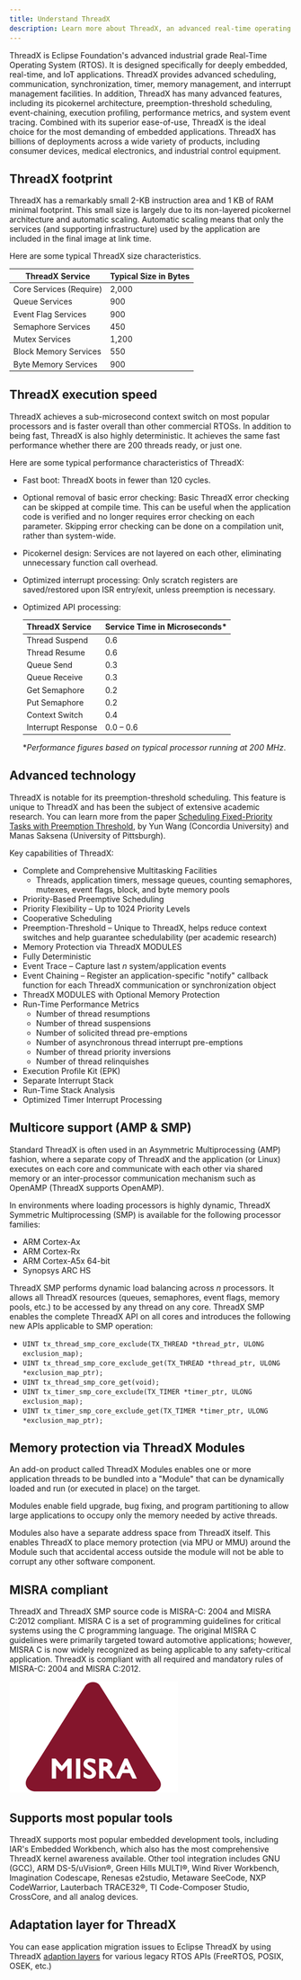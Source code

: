 ```yaml
---
title: Understand ThreadX
description: Learn more about ThreadX, an advanced real-time operating system (RTOS) designed specifically for deeply embedded applications.
---
```



ThreadX is Eclipse Foundation's advanced industrial grade Real-Time Operating System (RTOS). It is designed specifically for deeply embedded, real-time, and IoT applications. ThreadX provides advanced scheduling, communication, synchronization, timer, memory management, and interrupt management facilities. In addition, ThreadX has many advanced features, including its picokernel architecture, preemption-threshold scheduling, event-chaining, execution profiling, performance metrics, and system event tracing. Combined with its superior ease-of-use, ThreadX is the ideal choice for the most demanding of embedded applications. ThreadX has billions of deployments across a wide variety of products, including consumer devices, medical electronics, and industrial control equipment.

## ThreadX footprint

ThreadX has a remarkably small 2-KB instruction area and 1 KB of RAM minimal footprint. This small size is largely due to its non-layered picokernel architecture and automatic scaling. Automatic scaling means that only the services (and supporting infrastructure) used by the application are included in the final image at link time.

Here are some typical ThreadX size characteristics.

|ThreadX Service  |Typical Size in Bytes  |
|---------|---------|
|Core Services (Require) |2,000  |
|Queue Services  |900  |
|Event Flag Services  |900  |
|Semaphore Services  |450  |
|Mutex Services  |1,200  |
|Block Memory Services  |550  |
|Byte Memory Services  |900  |

## ThreadX execution speed

ThreadX achieves a sub-microsecond context switch on most popular processors and is faster overall than other commercial RTOSs. In addition to being fast, ThreadX is also highly deterministic. It achieves the same fast performance whether there are 200 threads ready, or just one.

Here are some typical performance characteristics of ThreadX:

* Fast boot: ThreadX boots in fewer than 120 cycles.
* Optional removal of basic error checking: Basic ThreadX error checking can be skipped at compile time. This can be useful when the application code is verified and no longer requires error checking on each parameter. Skipping error checking can be done on a compilation unit, rather than system-wide.
* Picokernel design: Services are not layered on each other, eliminating unnecessary function call overhead.
* Optimized interrupt processing: Only scratch registers are saved/restored upon ISR entry/exit, unless preemption is necessary.
* Optimized API processing:

    |ThreadX Service  |Service Time in Microseconds*  |
    |---------|---------|
    |Thread Suspend  |0.6  |
    |Thread Resume  |0.6  |
    |Queue Send  |0.3  |
    |Queue Receive  |0.3  |
    |Get Semaphore  |0.2  |
    |Put Semaphore  |0.2  |
    |Context Switch  |0.4  |
    |Interrupt Response  |0.0 – 0.6  |

    **Performance figures based on typical processor running at 200 MHz*.

## Advanced technology

ThreadX is notable for its preemption-threshold scheduling. This feature is unique to ThreadX and has been the subject of extensive academic research. You can learn more from the paper [Scheduling Fixed-Priority Tasks with Preemption Threshold](https://ieeexplore.ieee.org/document/811269), by Yun Wang (Concordia University) and Manas Saksena (University of Pittsburgh).

Key capabilities of ThreadX:

* Complete and Comprehensive Multitasking Facilities
  * Threads, application timers, message queues, counting semaphores, mutexes, event flags, block, and byte memory pools
* Priority-Based Preemptive Scheduling
* Priority Flexibility – Up to 1024 Priority Levels
* Cooperative Scheduling
* Preemption-Threshold – Unique to ThreadX, helps reduce context switches and help guarantee schedulability (per academic research)
* Memory Protection via ThreadX MODULES
* Fully Deterministic
* Event Trace – Capture last *n* system/application events
* Event Chaining – Register an application-specific "notify" callback function for each ThreadX communication or synchronization object
* ThreadX MODULES with Optional Memory Protection
* Run-Time Performance Metrics
  * Number of thread resumptions
  * Number of thread suspensions
  * Number of solicited thread pre-emptions
  * Number of asynchronous thread interrupt pre-emptions
  * Number of thread priority inversions
  * Number of thread relinquishes
* Execution Profile Kit (EPK)
* Separate Interrupt Stack
* Run-Time Stack Analysis
* Optimized Timer Interrupt Processing

## Multicore support (AMP & SMP)

Standard ThreadX is often used in an Asymmetric Multiprocessing (AMP) fashion, where a separate copy of ThreadX and the application (or Linux) executes on each core and communicate with each other via shared memory or an inter-processor communication mechanism such as OpenAMP (ThreadX supports OpenAMP).

In environments where loading processors is highly dynamic, ThreadX Symmetric Multiprocessing (SMP) is available for the following processor families:

* ARM Cortex-Ax
* ARM Cortex-Rx
* ARM Cortex-A5x 64-bit
* Synopsys ARC HS

ThreadX SMP performs dynamic load balancing across *n* processors. It allows all ThreadX resources (queues, semaphores, event flags, memory pools, etc.) to be accessed by any thread on any core. ThreadX SMP enables the complete ThreadX API on all cores and introduces the following new APIs applicable to SMP operation:

* `UINT tx_thread_smp_core_exclude(TX_THREAD *thread_ptr, ULONG exclusion_map);`
* `UINT tx_thread_smp_core_exclude_get(TX_THREAD *thread_ptr, ULONG *exclusion_map_ptr);`
* `UINT tx_thread_smp_core_get(void);`
* `UINT tx_timer_smp_core_exclude(TX_TIMER *timer_ptr, ULONG exclusion_map);`
* `UINT tx_timer_smp_core_exclude_get(TX_TIMER *timer_ptr, ULONG *exclusion_map_ptr);`

## Memory protection via ThreadX Modules

An add-on product called ThreadX Modules enables one or more application threads to be bundled into a "Module" that can be dynamically loaded and run (or executed in place) on the target.

Modules enable field upgrade, bug fixing, and program partitioning to allow large applications to occupy only the memory needed by active threads.

Modules also have a separate address space from ThreadX itself. This enables ThreadX to place memory protection (via MPU or MMU) around the Module such that accidental access outside the module will not be able to corrupt any other software component.

## MISRA compliant

ThreadX and ThreadX SMP source code is MISRA-C: 2004 and MISRA C:2012 compliant. MISRA C is a set of programming guidelines for critical systems using the C programming language. The original MISRA C guidelines were primarily targeted toward automotive applications; however, MISRA C is now widely recognized as being applicable to any safety-critical application. ThreadX is compliant with all required and mandatory rules of MISRA-C: 2004 and MISRA C:2012.

![Image of MISRA certification.](media/overview-threadx/misra-logo-certification.png)

## Supports most popular tools

ThreadX supports most popular embedded development tools, including IAR's Embedded Workbench, which also has the most comprehensive ThreadX kernel awareness available. Other tool integration includes GNU (GCC), ARM DS-5/uVision®, Green Hills MULTI®, Wind River Workbench, Imagination Codescape, Renesas e2studio, Metaware SeeCode, NXP CodeWarrior, Lauterbach TRACE32®, TI Code-Composer Studio, CrossCore, and all analog devices.

## Adaptation layer for ThreadX

You can ease application migration issues to Eclipse ThreadX by using ThreadX [adaption layers](https://github.com/eclipse-threadx/threadx/tree/master/utility/rtos_compatibility_layers) for various legacy RTOS APIs (FreeRTOS, POSIX, OSEK, etc.)

